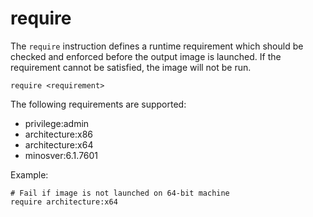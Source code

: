 # require

The `require` instruction defines a runtime requirement which should be checked and enforced before the output image is launched. If the requirement cannot be satisfied, the image will not be run.

```
require <requirement>
```

The following requirements are supported:

* privilege:admin
* architecture:x86
* architecture:x64
* minosver:6.1.7601

Example:
```
# Fail if image is not launched on 64-bit machine
require architecture:x64
```
